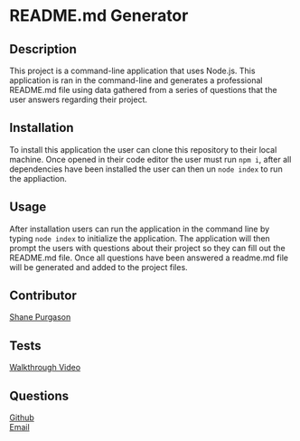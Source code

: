    # README.md Generator 
  
  ## Description
  This project is a command-line application that uses Node.js. This application is ran in the command-line and generates a professional README.md file using data gathered from a series of questions that the user answers regarding their project. 
  
  ## Installation
  To install this application the user can clone this repository to their local machine. Once opened in their code editor the user must run `npm i`, after all dependencies have been installed the user can then un `node index` to run the appliaction.  

  ## Usage
  After installation users can run the application in the command line by typing `node index` to initialize the application. The application will then prompt the users with    questions about their project so they can fill out the README.md file. Once all questions have been answered a readme.md file will be generated and added to the project files. 

  ## Contributor
  [Shane Purgason](https://github.com/spurgason)

  ## Tests
  [Walkthrough Video](https://watch.screencastify.com/v/1C4X5DmhNArX9hFVFFb3)

  ## Questions
  [Github](https://github.com/spurgason) <br>
  [Email](mailto:shanepurgason.98@gmail.com)
